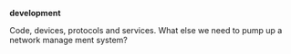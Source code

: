**development**

Code, devices, protocols and services. What else we need to pump up a network manage ment system?